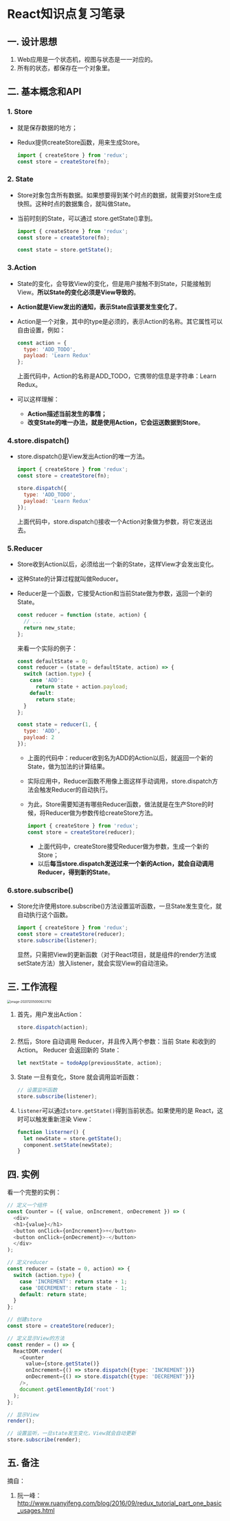 # React知识点复习笔录

## 一. 设计思想

1. Web应用是一个状态机，视图与状态是一一对应的。
2. 所有的状态，都保存在一个对象里。

## 二. 基本概念和API

### 1. Store

- 就是保存数据的地方；

- Redux提供createStore函数，用来生成Store。

  ```javascript
  import { createStore } from 'redux';
  const store = createStore(fn);
  ```

### 2. State

- Store对象包含所有数据。如果想要得到某个时点的数据，就需要对Store生成快照。这种时点的数据集合，就叫做State。

- 当前时刻的State，可以通过 store.getState()拿到。

  ```javascript
  import { createStore } from 'redux';
  const store = createStore(fn);
  
  const state = store.getState();
  ```

### 3.Action

- State的变化，会导致View的变化，但是用户接触不到State，只能接触到View。**所以State的变化必须是View导致的**。

- **Action就是View发出的通知，表示State应该要发生变化了**。

- Action是一个对象，其中的type是必须的，表示Action的名称。其它属性可以自由设置，例如：

  ```javascript
  const action = {
    type: 'ADD_TODO',
    payload: 'Learn Redux'
  };
  ```

  上面代码中，Action的名称是ADD_TODO，它携带的信息是字符串：Learn Redux。

- 可以这样理解：

  - **Action描述当前发生的事情；**
  - **改变State的唯一办法，就是使用Action，它会运送数据到Store**。

### 4.store.dispatch()

- store.dispatch()是View发出Action的唯一方法。

  ```javascript
  import { createStore } from 'redux';
  const store = createStore(fn);
  
  store.dispatch({
    type: 'ADD_TODO',
    payload: 'Learn Redux'
  });
  ```

  上面代码中，store.dispatch()接收一个Action对象做为参数，将它发送出去。

### 5.Reducer

- Store收到Action以后，必须给出一个新的State，这样View才会发出变化。

- 这种State的计算过程就叫做Reducer。

- Reducer是一个函数，它接受Action和当前State做为参数，返回一个新的State。

  ```javascript
  const reducer = function (state, action) {
    // ...
    return new_state;
  };
  ```

  来看一个实际的例子：

  ```javascript
  const defaultState = 0;
  const reducer = (state = defaultState, action) => {
    switch (action.type) {
      case 'ADD':
        return state + action.payload;
      default: 
        return state;
    }
  };
  
  const state = reducer(1, {
    type: 'ADD',
    payload: 2
  });
  ```

  - 上面的代码中：reducer收到名为ADD的Action以后，就返回一个新的State，做为加法的计算结果。

  - 实际应用中，Reducer函数不用像上面这样手动调用，store.dispatch方法会触发Reducer的自动执行。

  - 为此，Store需要知道有哪些Reducer函数，做法就是在生产Store的时候，将Reducer做为参数传给createStore方法。

    ```javascript
    import { createStore } from 'redux';
    const store = createStore(reducer);
    ```

    - 上面代码中，createStore接受Reducer做为参数，生成一个新的Store；
    - 以后**每当store.dispatch发送过来一个新的Action，就会自动调用Reducer，得到新的State**。

### 6.store.subscribe()

- Store允许使用store.subscribe()方法设置监听函数，一旦State发生变化，就自动执行这个函数。

  ```javascript
  import { createStore } from 'redux';
  const store = createStore(reducer);
  store.subscribe(listener);
  ```

  显然，只需把View的更新函数（对于React项目，就是组件的render方法或setState方法）放入listener，就会实现View的自动渲染。

## 三. 工作流程

<img src="Redux.assets/image-20201205000623792.png" alt="image-20201205000623792" style="zoom:50%;" />



1. 首先，用户发出Action：

   ```javascript
   store.dispatch(action);
   ```

2. 然后，Store 自动调用 Reducer，并且传入两个参数：当前 State 和收到的 Action。 Reducer 会返回新的 State：

   ```javascript
   let nextState = todoApp(previousState, action);
   ```

3. State 一旦有变化，Store 就会调用监听函数：

   ```javascript
   // 设置监听函数
   store.subscribe(listener);
   ```

4. `listener`可以通过`store.getState()`得到当前状态。如果使用的是 React，这时可以触发重新渲染 View：

   ```javascript
   function listerner() {
     let newState = store.getState();
     component.setState(newState);   
   }
   ```

   

## 四. 实例

看一个完整的实例：

```javascript
// 定义一个组件
const Counter = ({ value, onIncrement, onDecrement }) => (
  <div>
  <h1>{value}</h1>
  <button onClick={onIncrement}>+</button>
  <button onClick={onDecrement}>-</button>
  </div>
);

// 定义reducer
const reducer = (state = 0, action) => {
  switch (action.type) {
    case 'INCREMENT': return state + 1;
    case 'DECREMENT': return state - 1;
    default: return state;
  }
};

// 创建store
const store = createStore(reducer);

// 定义显示View的方法
const render = () => {
  ReactDOM.render(
    <Counter
      value={store.getState()}
      onIncrement={() => store.dispatch({type: 'INCREMENT'})}
      onDecrement={() => store.dispatch({type: 'DECREMENT'})}
    />,
    document.getElementById('root')
  );
};

// 显示View
render();

// 设置监听，一旦state发生变化，View就会自动更新
store.subscribe(render);
```

## 五. 备注

摘自：

1. 阮一峰：http://www.ruanyifeng.com/blog/2016/09/redux_tutorial_part_one_basic_usages.html